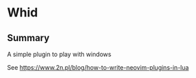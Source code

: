 # Whid
## Summary

A simple plugin to play with windows

See https://www.2n.pl/blog/how-to-write-neovim-plugins-in-lua
